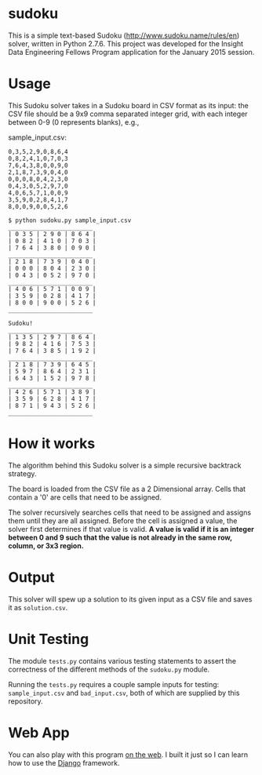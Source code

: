 sudoku
======

This is a simple text-based Sudoku (http://www.sudoku.name/rules/en) solver, written in Python 2.7.6. This project was developed for the Insight Data Engineering Fellows Program application for the January 2015 session.

# Usage
This Sudoku solver takes in a Sudoku board in CSV format as its input: the CSV file should be a 9x9 comma separated integer grid, with each integer between 0-9 (0 represents blanks), e.g.,

sample_input.csv:
```
0,3,5,2,9,0,8,6,4
0,8,2,4,1,0,7,0,3
7,6,4,3,8,0,0,9,0
2,1,8,7,3,9,0,4,0
0,0,0,8,0,4,2,3,0
0,4,3,0,5,2,9,7,0
4,0,6,5,7,1,0,0,9
3,5,9,0,2,8,4,1,7
8,0,0,9,0,0,5,2,6
```

```
$ python sudoku.py sample_input.csv
________________________
| 0 3 5 | 2 9 0 | 8 6 4 |
| 0 8 2 | 4 1 0 | 7 0 3 |
| 7 6 4 | 3 8 0 | 0 9 0 |
________________________
| 2 1 8 | 7 3 9 | 0 4 0 |
| 0 0 0 | 8 0 4 | 2 3 0 |
| 0 4 3 | 0 5 2 | 9 7 0 |
________________________
| 4 0 6 | 5 7 1 | 0 0 9 |
| 3 5 9 | 0 2 8 | 4 1 7 |
| 8 0 0 | 9 0 0 | 5 2 6 |
________________________

Sudoku!
________________________
| 1 3 5 | 2 9 7 | 8 6 4 |
| 9 8 2 | 4 1 6 | 7 5 3 |
| 7 6 4 | 3 8 5 | 1 9 2 |
________________________
| 2 1 8 | 7 3 9 | 6 4 5 |
| 5 9 7 | 8 6 4 | 2 3 1 |
| 6 4 3 | 1 5 2 | 9 7 8 |
________________________
| 4 2 6 | 5 7 1 | 3 8 9 |
| 3 5 9 | 6 2 8 | 4 1 7 |
| 8 7 1 | 9 4 3 | 5 2 6 |
________________________
```

# How it works
The algorithm behind this Sudoku solver is a simple recursive backtrack strategy.

The board is loaded from the CSV file as a 2 Dimensional array. Cells that contain a '0' are cells that need to be assigned.

The solver recursively searches cells that need to be assigned and assigns them until they are all assigned. Before the cell is assigned a value, the solver first determines if that value is valid. **A value is valid if it is an integer between 0 and 9 such that the value is not already in the same row, column, or 3x3 region.**

# Output
This solver will spew up a solution to its given input as a CSV file and saves it as `solution.csv`.

# Unit Testing
The module `tests.py` contains various testing statements to assert the correctness of the different methods of the `sudoku.py` module.

Running the `tests.py` requires a couple sample inputs for testing: `sample_input.csv` and `bad_input.csv`, both of which are supplied by this repository.

# Web App
You can also play with this program [on the web](http://sudoku-solver.herokuapp.com). I built it just so I can learn how to use the [Django](https://www.djangoproject.com) framework.
